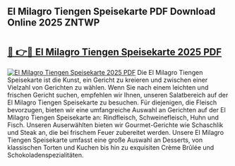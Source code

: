 ## El Milagro Tiengen Speisekarte PDF Download Online 2025 ZNTWP

# <h2><a href="http://gc6iho.nevu.top/?p=El+Milagro+Tiengen+Speisekarte">🔗 👉🔴 El Milagro Tiengen Speisekarte 2025 PDF</a></h2>

[![El Milagro Tiengen Speisekarte 2025 PDF](https://i.imgur.com/dBaPXMq.png)](http://gc6iho.nevu.top/?p=El+Milagro+Tiengen+Speisekarte)
Die El Milagro Tiengen Speisekarte ist die Kunst, ein Gericht zu kreieren und zwischen einer Vielzahl von Gerichten zu wählen. Wenn Sie nach einem leichten und frischen Gericht suchen, empfehlen wir Ihnen, unseren Salatbereich auf der El Milagro Tiengen Speisekarte zu besuchen. Für diejenigen, die Fleisch bevorzugen, bieten wir eine umfangreiche Auswahl an Gerichten auf der El Milagro Tiengen Speisekarte an: Rindfleisch, Schweinefleisch, Huhn und Fisch. Unseren Auserwählten bieten wir Gourmet-Gerichte wie Schaschlik und Steak an, die bei frischem Feuer zubereitet werden. Unsere El Milagro Tiengen Speisekarte umfasst eine große Auswahl an Desserts, von klassischen Torten und Kuchen bis hin zu exquisiten Crème Brûlée und Schokoladenspezialitäten.
